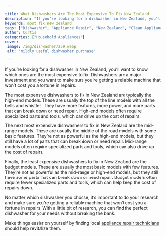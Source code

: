 ```yaml
---

title: What Dishwashers Are The Most Expensive To Fix New Zealand
description: "If you’re looking for a dishwasher in New Zealand, you’ll want to know which ones are the most expensive to fix. Dishwashers are a...take a moment to check it out "
keywords: most fix new zealand
tags: ["Dishwasher", "Appliance Repair", "New Zealand", "Clean Appliance", "Appliance Guide"]
author: Curtis
categories: ["Household Appliances"]
cover: 
 image: /img/dishwasher/259.webp
 alt: 'mildly useful dishwasher purchase'

---
```


If you’re looking for a dishwasher in New Zealand, you’ll want to know which ones are the most expensive to fix. Dishwashers are a major investment and you want to make sure you’re getting a reliable machine that won’t cost you a fortune in repairs. 

The most expensive dishwashers to fix in New Zealand are typically the high-end models. These are usually the top of the line models with all the bells and whistles. They have more features, more power, and more parts that can break down or need repair. High-end models often require specialized parts and tools, which can drive up the cost of repairs.

The next most expensive dishwashers to fix in New Zealand are the mid-range models. These are usually the middle of the road models with some basic features. They’re not as powerful as the high-end models, but they still have a lot of parts that can break down or need repair. Mid-range models often require specialized parts and tools, which can also drive up the cost of repairs.

Finally, the least expensive dishwashers to fix in New Zealand are the budget models. These are usually the most basic models with few features. They’re not as powerful as the mid-range or high-end models, but they still have some parts that can break down or need repair. Budget models often require fewer specialized parts and tools, which can help keep the cost of repairs down.

No matter which dishwasher you choose, it’s important to do your research and make sure you’re getting a reliable machine that won’t cost you a fortune in repairs. With a little bit of research, you can find the perfect dishwasher for your needs without breaking the bank.

Make things easier on yourself by finding local <a href="/pages/appliance-repair-technicians/">appliance repair technicians</a> should help revitalize them.